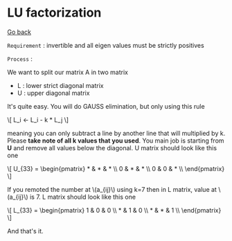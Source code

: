 # LU factorization

[Go back](../index.md)

``Requirement`` : invertible and all eigen values must be strictly positives

``Process`` :

We want to split our matrix A in two matrix

* L : lower strict diagonal matrix
* U : upper diagonal matrix

It's quite easy. You will
do GAUSS elimination, but only using this
rule

<p>
\[
L_i <- L_i - k * L_j
\]
</p>

meaning you can only subtract a line by another line
that will multiplied by k. Please **take note
of all k values that you used**. You main job is starting
from **U** and remove all values below the diagonal.
U matrix should look like this one

<div>
\[
U_{33} = \begin{pmatrix}
* & * & * \\
0 & * & * \\
0 & 0 & * \\
\end{pmatrix}
\]
</div>

<p>
If you remoted
the number at <span>\(a_{ij}\)</span>
using k=7 then in L matrix, value at
<span>\(a_{ij}\)</span> is 7.
L matrix should look like this one
</p>

<div>
\[
L_{33} = \begin{pmatrix}
1 & 0 & 0 \\
* & 1 & 0 \\
* & * & 1 \\
\end{pmatrix}
\]
</div>

And that's it.

